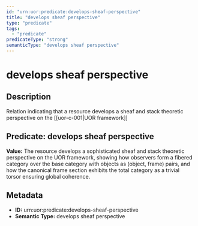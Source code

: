 ```yaml
---
id: "urn:uor:predicate:develops-sheaf-perspective"
title: "develops sheaf perspective"
type: "predicate"
tags:
  - "predicate"
predicateType: "strong"
semanticType: "develops sheaf perspective"
---
```


# develops sheaf perspective

## Description

Relation indicating that a resource develops a sheaf and stack theoretic perspective on the [[uor-c-001|UOR framework]]

## Predicate: develops sheaf perspective

**Value:** The resource develops a sophisticated sheaf and stack theoretic perspective on the UOR framework, showing how observers form a fibered category over the base category with objects as (object, frame) pairs, and how the canonical frame section exhibits the total category as a trivial torsor ensuring global coherence.

## Metadata

- **ID:** urn:uor:predicate:develops-sheaf-perspective
- **Semantic Type:** develops sheaf perspective
